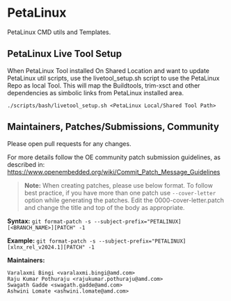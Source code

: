 # PetaLinux
PetaLinux CMD utils and Templates.

## PetaLinux Live Tool Setup
When PetaLinux Tool installed On Shared Location and want to update PetaLinux util scripts,
use the livetool_setup.sh script to use the PetaLinux Repo as local Tool.
This will map the Buildtools, trim-xsct and other dependencies as simbolic links from PetaLinux installed area.
```
./scripts/bash/livetool_setup.sh <PetaLinux Local/Shared Tool Path>
```

## Maintainers, Patches/Submissions, Community

Please open pull requests for any changes.

For more details follow the OE community patch submission guidelines, as described in:
https://www.openembedded.org/wiki/Commit_Patch_Message_Guidelines

> **Note:** When creating patches, please use below format. To follow best practice,
> if you have more than one patch use `--cover-letter` option while generating the
> patches. Edit the 0000-cover-letter.patch and change the title and top of the
> body as appropriate.

**Syntax:**
`git format-patch -s --subject-prefix="PETALINUX][<BRANCH_NAME>][PATCH" -1`

**Example:**
`git format-patch -s --subject-prefix="PETALINUX][xlnx_rel_v2024.1][PATCH" -1`

**Maintainers:**

	Varalaxmi Bingi <varalaxmi.bingi@amd.com>
	Raju Kumar Pothuraju <rajukumar.pothuraju@amd.com>
	Swagath Gadde <swagath.gadde@amd.com>
	Ashwini Lomate <ashwini.lomate@amd.com>
